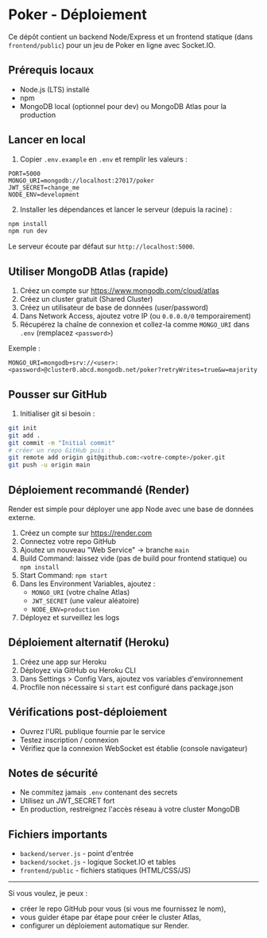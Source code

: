# Poker - Déploiement

Ce dépôt contient un backend Node/Express et un frontend statique (dans `frontend/public`) pour un jeu de Poker en ligne avec Socket.IO.

## Prérequis locaux
- Node.js (LTS) installé
- npm
- MongoDB local (optionnel pour dev) ou MongoDB Atlas pour la production

## Lancer en local
1. Copier `.env.example` en `.env` et remplir les valeurs :

```
PORT=5000
MONGO_URI=mongodb://localhost:27017/poker
JWT_SECRET=change_me
NODE_ENV=development
```

2. Installer les dépendances et lancer le serveur (depuis la racine) :

```bash
npm install
npm run dev
```

Le serveur écoute par défaut sur `http://localhost:5000`.

## Utiliser MongoDB Atlas (rapide)
1. Créez un compte sur https://www.mongodb.com/cloud/atlas
2. Créez un cluster gratuit (Shared Cluster)
3. Créez un utilisateur de base de données (user/password)
4. Dans Network Access, ajoutez votre IP (ou `0.0.0.0/0` temporairement)
5. Récupérez la chaîne de connexion et collez-la comme `MONGO_URI` dans `.env` (remplacez `<password>`)

Exemple :
```
MONGO_URI=mongodb+srv://<user>:<password>@cluster0.abcd.mongodb.net/poker?retryWrites=true&w=majority
```

## Pousser sur GitHub
1. Initialiser git si besoin :

```bash
git init
git add .
git commit -m "Initial commit"
# créer un repo GitHub puis :
git remote add origin git@github.com:<votre-compte>/poker.git
git push -u origin main
```

## Déploiement recommandé (Render)
Render est simple pour déployer une app Node avec une base de données externe.

1. Créez un compte sur https://render.com
2. Connectez votre repo GitHub
3. Ajoutez un nouveau "Web Service" -> branche `main`
4. Build Command: laissez vide (pas de build pour frontend statique) ou `npm install`
5. Start Command: `npm start`
6. Dans les Environment Variables, ajoutez :
   - `MONGO_URI` (votre chaîne Atlas)
   - `JWT_SECRET` (une valeur aléatoire)
   - `NODE_ENV=production`
7. Déployez et surveillez les logs

## Déploiement alternatif (Heroku)
1. Créez une app sur Heroku
2. Déployez via GitHub ou Heroku CLI
3. Dans Settings > Config Vars, ajoutez vos variables d'environnement
4. Procfile non nécessaire si `start` est configuré dans package.json

## Vérifications post-déploiement
- Ouvrez l'URL publique fournie par le service
- Testez inscription / connexion
- Vérifiez que la connexion WebSocket est établie (console navigateur)

## Notes de sécurité
- Ne commitez jamais `.env` contenant des secrets
- Utilisez un JWT_SECRET fort
- En production, restreignez l'accès réseau à votre cluster MongoDB

## Fichiers importants
- `backend/server.js` - point d'entrée
- `backend/socket.js` - logique Socket.IO et tables
- `frontend/public` - fichiers statiques (HTML/CSS/JS)

---
Si vous voulez, je peux :
- créer le repo GitHub pour vous (si vous me fournissez le nom),
- vous guider étape par étape pour créer le cluster Atlas,
- configurer un déploiement automatique sur Render.
